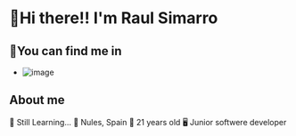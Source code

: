 # 👋Hi there!! I'm Raul Simarro

## 🔎You can find me in
- ![image](https://img.shields.io/badge/LinkedIn-0077B5?style=for-the-badge&logo=linkedin&logoColor=white)

## About me
🌱 Still Learning...
📍 Nules, Spain
👤 21 years old
🖥️ Junior softwere developer

<!--
**Alusim0931/Alusim0931** is a ✨ _special_ ✨ repository because its `README.md` (this file) appears on your GitHub profile.

Here are some ideas to get you started:

- 🔭 I’m currently working on ...
- 🌱 I’m currently learning ...
- 👯 I’m looking to collaborate on ...
- 🤔 I’m looking for help with ...
- 💬 Ask me about ...
- 📫 How to reach me: ...
- 😄 Pronouns: ...
- ⚡ Fun fact: ...
-->
